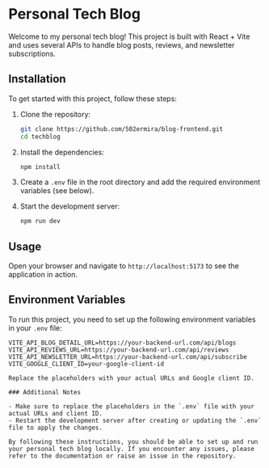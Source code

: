 # Personal Tech Blog

Welcome to my personal tech blog! This project is built with React + Vite and uses several APIs to handle blog posts, reviews, and newsletter subscriptions.

## Installation

To get started with this project, follow these steps:

1. Clone the repository:

    ```sh
    git clone https://github.com/502ermira/blog-frontend.git
    cd techblog
    ```

2. Install the dependencies:

    ```sh
    npm install
    ```

3. Create a `.env` file in the root directory and add the required environment variables (see below).

4. Start the development server:

    ```sh
    npm run dev
    ```

## Usage

Open your browser and navigate to `http://localhost:5173` to see the application in action.

## Environment Variables

To run this project, you need to set up the following environment variables in your `.env` file:

```env
VITE_API_BLOG_DETAIL_URL=https://your-backend-url.com/api/blogs
VITE_API_REVIEWS_URL=https://your-backend-url.com/api/reviews
VITE_API_NEWSLETTER_URL=https://your-backend-url.com/api/subscribe
VITE_GOOGLE_CLIENT_ID=your-google-client-id

Replace the placeholders with your actual URLs and Google client ID.

### Additional Notes

- Make sure to replace the placeholders in the `.env` file with your actual URLs and client ID.
- Restart the development server after creating or updating the `.env` file to apply the changes.

By following these instructions, you should be able to set up and run your personal tech blog locally. If you encounter any issues, please refer to the documentation or raise an issue in the repository.
